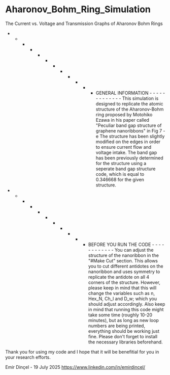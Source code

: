 # Aharonov_Bohm_Ring_Simulation
The Current vs. Voltage and Transmission Graphs of Aharonov Bohm Rings

- - - - - - - - - - - - GENERAL INFORMATION - - - - - - - - - - - - -
This simulation is designed to replicate the atomic structure of the
Aharonov-Bohm ring proposed by Motohiko Ezawa in his paper called
"Peculiar band gap structure of graphene nanoribbons" in Fig 7 - e
The structure has been slightly modified on the edges in order to
ensure current flow and voltage intake. The band gap has been previously
determined for the structure using a seperate band gap structure code,
which is equal to 0.346668 for the given structure.

- - - - - - - - - - - BEFORE YOU RUN THE CODE - - - - - - - - - - - -
You can adjust the structure of the nanoribbon in the "#Make Cut"
section. This allows you to cut different antidotes on the nanoribbon
and uses symmetry to replicate the antidote on all 4 corners of the
structure. However, please keep in mind that this will change the
variables such as n, Hex_N, Ch_l and D_w; which you should adjust
accordingly. Also keep in mind that running this code might take
some time (roughly 10-20 minutes), but as long as new loop numbers
are being printed, everything should be working just fine. Please
don't forget to install the necessary libraries beforehand.

Thank you for using my code and I hope that it will be benefitial
for you in your research efforts.

Emir Dinçel - 19 July 2025
https://www.linkedin.com/in/emirdincel/
